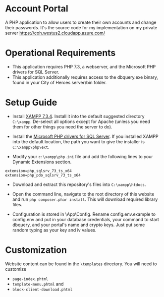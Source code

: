 # Account Portal

A PHP application to allow users to create their own accounts and change their passwords. It's the source code for my implementation on my private server https://coh.westus2.cloudapp.azure.com/

# Operational Requirements

* This application requires PHP 7.3, a webserver, and the Microsoft PHP drivers for SQL Server.
* This application additionally requires access to the dbquery.exe binary, found in your City of Heroes server\bin folder.

# Setup Guide

* Install [XAMPP 7.3.4](https://www.apachefriends.org/index.html). Install it into the default suggested directory `C:\xampp`. De-select all options except for Apache (unless you need them for other things you need the server to do).

* Install the [Microsoft PHP drivers for SQL Server](https://www.microsoft.com/en-us/download/details.aspx?id=57916). If you installed XAMPP into the default location, the path you want to give the installer is `C:\xampp\php\ext`.

* Modify your `c:\xampp\php.ini` file and add the following lines to your Dynamic Extensions section.
```
extension=php_sqlsrv_73_ts_x64
extension=php_pdo_sqlsrv_73_ts_x64
```

* Download and extract this repository's files into `C:\xampp\htdocs`.

* Open the command line, navigate to the root directory of this website and run `php composer.phar install`. This will download required library files.

* Configuration is stored in \App\Config. Rename config.env.example to config.env and put in your database credentials, your command to start dbquery, and your portal's name and crypto keys. Just put some random typing as your key and iv values.

# Customization

Website content can be found in the `\templates` directory. You will need to customize 

* `page-index.phtml`
* `template-menu.phtml` and
* `block-client-download.phtml`
